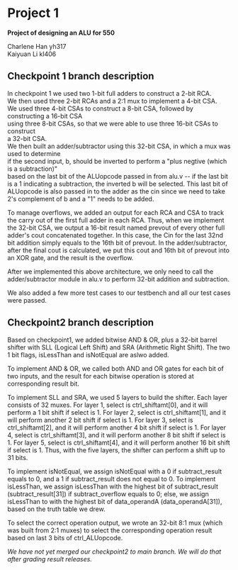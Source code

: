 # Project 1
**Project of designing an ALU for 550**

Charlene Han yh317  
Kaiyuan Li kl406  

## Checkpoint 1 branch description  
In checkpoint 1 we used two 1-bit full adders to construct a 2-bit RCA.  
We then used three 2-bit RCAs and a 2:1 mux to implement a 4-bit CSA.  
We used three 4-bit CSAs to construct a 8-bit CSA, followed by constructing a 16-bit CSA  
using three 8-bit CSAs, so that we were able to use three 16-bit CSAs to construct  
a 32-bit CSA.    
We then built an adder/subtractor using this 32-bit CSA, in which a mux was used to determine   
if the second input, b, should be inverted to perform a "plus negtive (which is a subtraction)"   
based on the last bit of the ALUopcode passed in from alu.v -- if the last bit is a 1 indicating 
a subtraction, the inverted b will be selected. This last bit of ALUopcode is also passed in to 
the adder as the cin since we need to take 2's complement of b and a "1" needs to be added.
  
To manage overflows, we added an output for each RCA and CSA to track the carry out of the first 
full adder in each RCA. Thus, when we implement the 32-bit CSA, we output a 16-bit result named prevout 
of every other full adder's cout concatenated together. In this case, the Cin for the last 32nd bit 
addition simply equals to the 16th bit of prevout. In the adder/subtractor, after the final cout is 
calculated, we put this cout and 16th bit of prevout into an XOR gate, and the result is the overflow.
  
After we implemented this above architecture, we only need to call the adder/subtractor 
module in alu.v to perform 32-bit addition and subtraction.
  
We also added a few more test cases to our testbench and all our test cases were passed.

## Checkpoint2 branch description

Based on checkpoint1, we added bitwise AND & OR, plus a 32-bit barrel shifter with SLL (Logical Left Shift) 
and SRA (Arithmetic Right Shift). The two 1 bit flags, isLessThan and isNotEqual are aslwo added. 
  
To implement AND & OR, we called both AND and OR gates for each bit of two inputs, and the result 
for each bitwise operation is stored at corresponding result bit.  
  
To implement SLL and SRA, we used 5 layers to build the shifter. Each layer consists of 32 muxes. 
For layer 1, select is ctrl_shiftamt[0], and it will perform a 1 bit shift if select is 1.
For layer 2, select is ctrl_shiftamt[1], and it will perform another 2 bit shift if select is 1.
For layer 3, select is ctrl_shiftamt[2], and it will perform another 4 bit shift if select is 1.
For layer 4, select is ctrl_shiftamt[3], and it will perform another 8 bit shift if select is 1.
For layer 5, select is ctrl_shiftamt[4], and it will perform another 16 bit shift if select is 1.
Thus, with the five layers, the shifter can perform a shift up to 31 bits.

To implement isNotEqual, we assign isNotEqual with a 0 if subtract_result equals to 0, and a 1 if 
subtract_result does not equal to 0. To implement isLessThan, we assign isLessThan with the highest 
bit of subtract_result (subtract_result[31]) if subtract_overflow equals to 0; else, we assign 
isLessThan to with the highest bit of data_operandA (data_operandA[31]), based on the truth table 
we drew.

To select the correct operation output, we wrote an 32-bit 8:1 mux (which was built from 2:1 muxes) 
to select the corresponding operation result based on last 3 bits of ctrl_ALUopcode.

*We have not yet merged our checkpoint2 to main branch. We will do that after grading result releases.*
